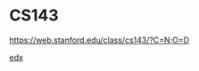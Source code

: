 # CS143
https://web.stanford.edu/class/cs143/?C=N;O=D

[edx](https://learning.edx.org/course/course-v1:StanfordOnline+SOE.YCSCS1+3T2020/block-v1:StanfordOnline+SOE.YCSCS1+3T2020+type@sequential+block@b7e48a8aa0954d6c949dbd1cf4a01770/block-v1:StanfordOnline+SOE.YCSCS1+3T2020+type@vertical+block@f243ed486c8b4b3f90d33534e742c133)

